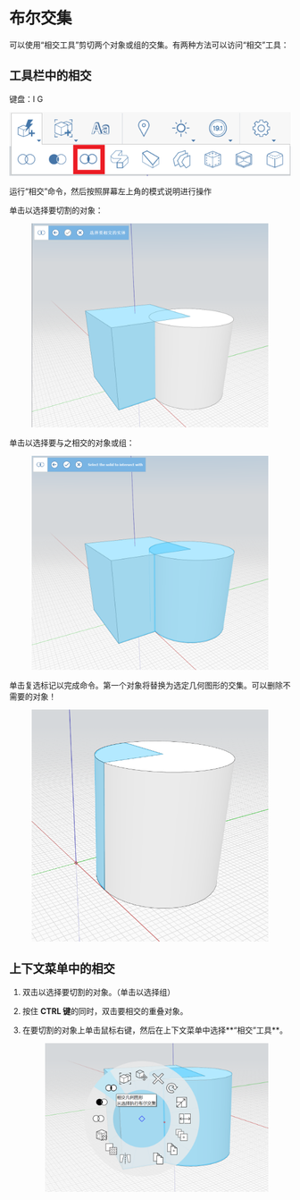 # 布尔交集

可以使用“相交工具”剪切两个对象或组的交集。有两种方法可以访问“相交”工具：

## 工具栏中的相交

键盘：I G

![](../.gitbook/assets/IntersectToolbar.png)

运行“相交”命令，然后按照屏幕左上角的模式说明进行操作

单击以选择要切割的对象：


<figure><img src="../.gitbook/assets/image (9).png" alt=""><figcaption></figcaption></figure>

单击以选择要与之相交的对象或组：

<figure><img src="../.gitbook/assets/image.png" alt=""><figcaption></figcaption></figure>

单击复选标记以完成命令。第一个对象将替换为选定几何图形的交集。可以删除不需要的对象！


<figure><img src="../.gitbook/assets/image (3).png" alt=""><figcaption></figcaption></figure>

## 上下文菜单中的相交

1. 双击以选择要切割的对象。（单击以选择组）
2. 按住 **CTRL 键**的同时，双击要相交的重叠对象。
3.  在要切割的对象上单击鼠标右键，然后在上下文菜单中选择**“相交”工具**。

    <figure><img src="../.gitbook/assets/IntersectContext.png" alt=""><figcaption></figcaption></figure>
